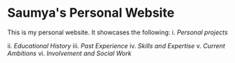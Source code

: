 # Saumya's Personal Website

This is my personal website. It showcases the following:
i. *Personal projects*

ii. *Educational History*
iii. *Past Experience*
iv. *Skills and Expertise*
v. *Current Ambitions*
vi. *Involvement and Social Work*


